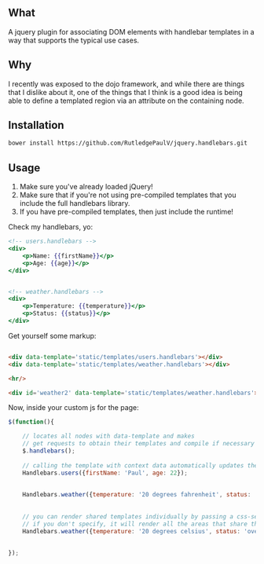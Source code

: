 ## What
A jquery plugin for associating DOM elements with handlebar
templates in a way that supports the typical use cases.

## Why
I recently was exposed to the dojo framework, and while there
are things that I dislike about it, one of the things that
I think is a good idea is being able to define a templated
region via an attribute on the containing node.

## Installation
```bash
bower install https://github.com/RutledgePaulV/jquery.handlebars.git
```

## Usage

1. Make sure you've already loaded jQuery!
2. Make sure that if you're not using pre-compiled templates that you include the full handlebars library.
3. If you have pre-compiled templates, then just include the runtime!

Check my handlebars, yo:
```handlebars
<!-- users.handlebars -->
<div>
    <p>Name: {{firstName}}</p>
    <p>Age: {{age}}</p>
</div>


<!-- weather.handlebars -->
<div>
    <p>Temperature: {{temperature}}</p>
    <p>Status: {{status}}</p>
</div>
```

Get yourself some markup:
```html

<div data-template='static/templates/users.handlebars'></div>
<div data-template='static/templates/weather.handlebars'></div>

<hr/>

<div id='weather2' data-template='static/templates/weather.handlebars'></div>

```

Now, inside your custom js for the page:
```JavaScript
$(function(){

    // locates all nodes with data-template and makes 
    // get requests to obtain their templates and compile if necessary
    $.handlebars();
    
    // calling the template with context data automatically updates the div associated with it
    Handlebars.users({firstName: 'Paul', age: 22});
    
    
    Handlebars.weather({temperature: '20 degrees fahrenheit', status: 'sunny'});
    
    
    // you can render shared templates individually by passing a css-selector as the second param
    // if you don't specify, it will render all the areas that share that template.
    Handlebars.weather({temperature: '20 degrees celsius', status: 'overcast'}, '#weather2');
    
    
});
```
